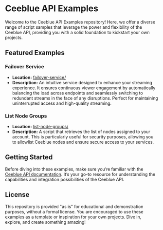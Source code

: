 # Ceeblue API Examples

Welcome to the Ceeblue API Examples repository! Here, we offer a diverse range of script samples that leverage the power and flexibility of the Ceeblue API, providing you with a solid foundation to kickstart your own projects.

## Featured Examples

### Failover Service

- **Location:** [failover-service/](failover-service/)
- **Description:** An intuitive service designed to enhance your streaming experience. It ensures continuous viewer engagement by automatically balancing the load across endpoints and seamlessly switching to redundant streams in the face of any disruptions. Perfect for maintaining uninterrupted access and high-quality streaming.

### List Node Groups

- **Location:** [list-node-groups/](list-node-groups/)
- **Description:** A script that retrieves the list of nodes assigned to your account. This is particularly useful for security purposes, allowing you to allowlist Ceeblue nodes and ensure secure access to your services.

## Getting Started

Before diving into these examples, make sure you’re familiar with the [Ceeblue API documentation](https://docs.ceeblue.net/reference/). It’s your go-to resource for understanding the capabilities and integration possibilities of the Ceeblue API.

## License

This repository is provided "as is" for educational and demonstration purposes, without a formal license. You are encouraged to use these examples as a template or inspiration for your own projects. Dive in, explore, and create something amazing!
